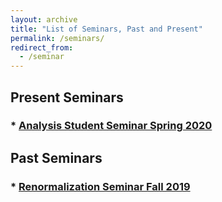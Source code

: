 ```yaml
---
layout: archive
title: "List of Seminars, Past and Present"
permalink: /seminars/
redirect_from:
  - /seminar
---
```


##  Present Seminars

###  * [Analysis Student Seminar Spring 2020](./analysisstudentspring2020/)

<!---
	--->
##  Past Seminars

###  * [Renormalization Seminar Fall 2019](./renormalizationfall2019/)
